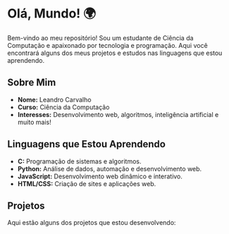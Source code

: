 # Olá, Mundo! 🌍

Bem-vindo ao meu repositório! Sou um estudante de Ciência da Computação e apaixonado por tecnologia e programação. Aqui você encontrará alguns dos meus projetos e estudos nas linguagens que estou aprendendo.

## Sobre Mim

- **Nome:** Leandro Carvalho
- **Curso:** Ciência da Computação
- **Interesses:** Desenvolvimento web, algoritmos, inteligência artificial e muito mais!

## Linguagens que Estou Aprendendo

- **C:** Programação de sistemas e algoritmos.
- **Python:** Análise de dados, automação e desenvolvimento web.
- **JavaScript:** Desenvolvimento web dinâmico e interativo.
- **HTML/CSS:** Criação de sites e aplicações web.

## Projetos

Aqui estão alguns dos projetos que estou desenvolvendo: 
